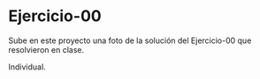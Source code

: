 # Ejercicio-00

Sube en este proyecto una foto de la solución del Ejercicio-00 que resolvieron en clase.

Individual.
